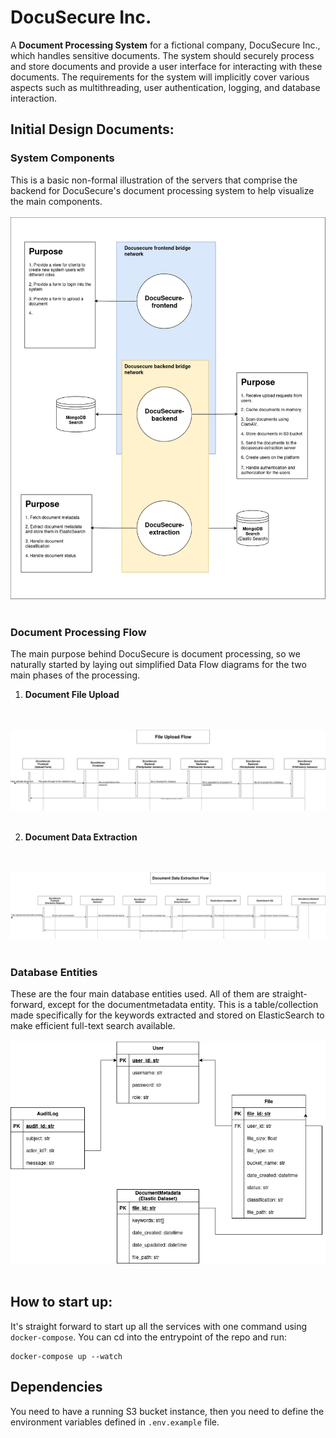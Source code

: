 # DocuSecure Inc.
A **Document Processing System** for a fictional company, DocuSecure Inc., which handles sensitive documents. The system should securely process and store documents and provide a user interface for interacting with these documents. The requirements for the system will implicitly cover various aspects such as multithreading, user authentication, logging, and database interaction.

## Initial Design Documents:
### System Components
This is a basic non-formal illustration of the servers that comprise the backend for DocuSecure's document processing system to help visualize the main components.
<br>
<br>
<img src="./basic_system_components.png" alt="Basic system components illustration">
<br>
<br>

### Document Processing Flow
The main purpose behind DocuSecure is document processing, so we naturally started by laying out simplified Data Flow diagrams for the two main phases of the processing.
1. **Document File Upload**
<br>
<br>
<img src="./document_upload.png" alt="Service A publishes a message on RequestQueueB">
<br>
<br>

2. **Document Data Extraction**
<br>
<br>
<img src="./document_data_extraction.png" alt="Service A publishes a message on RequestQueueB">
<br>
<br>

### Database Entities
These are the four main database entities used. All of them are straight-forward, except for the documentmetadata entity. This is a table/collection made specifically for the keywords extracted and stored on ElasticSearch to make efficient full-text search available.
<br>
<br>
<img src="./database_entities.png" alt="Service A publishes a message on RequestQueueB">
<br>
<br>


## How to start up:
It's straight forward to start up all the services with one command using `docker-compose`. You can cd into the entrypoint of the repo and run:
```shell
docker-compose up --watch
```

## Dependencies
You need to have a running S3 bucket instance, then you need to define the environment variables defined in `.env.example` file.